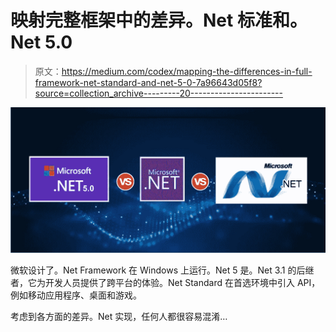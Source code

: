 # 映射完整框架中的差异。Net 标准和。Net 5.0

> 原文：<https://medium.com/codex/mapping-the-differences-in-full-framework-net-standard-and-net-5-0-7a96643d05f8?source=collection_archive---------20----------------------->

![](img/f631df7266d8e6c1c8271aec36b255b1.png)

微软设计了。Net Framework 在 Windows 上运行。Net 5 是。Net 3.1 的后继者，它为开发人员提供了跨平台的体验。Net Standard 在首选环境中引入 API，例如移动应用程序、桌面和游戏。

考虑到各方面的差异。Net 实现，任何人都很容易混淆…